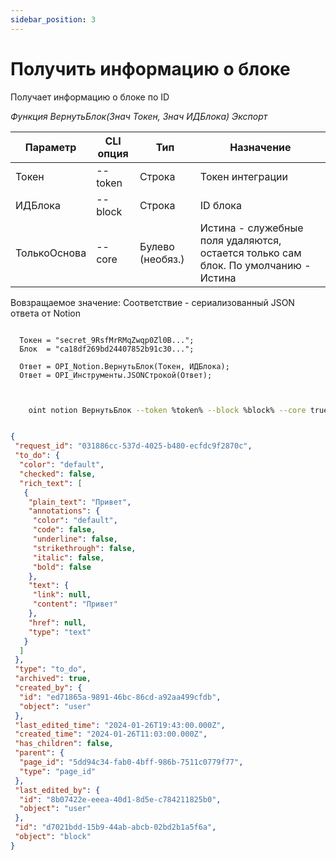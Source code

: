 ```yaml
---
sidebar_position: 3
---
```


# Получить информацию о блоке
Получает информацию о блоке по ID

*Функция ВернутьБлок(Знач Токен, Знач ИДБлока) Экспорт*

  | Параметр | CLI опция | Тип | Назначение |
  |-|-|-|-|
  | Токен | --token | Строка | Токен интеграции |
  | ИДБлока | --block | Строка | ID блока |
  | ТолькоОснова | --core | Булево (необяз.) | Истина - служебные поля удаляются, остается только сам блок. По умолчанию - Истина |
  
  Вовзращаемое значение: Соответствие - сериализованный JSON ответа от Notion

```bsl title="Пример кода"
	
  Токен = "secret_9RsfMrRMqZwqp0Zl0B...";
  Блок  = "ca18df269bd24407852b91c30...";

  Ответ = OPI_Notion.ВернутьБлок(Токен, ИДБлока);
  Ответ = OPI_Инструменты.JSONСтрокой(Ответ);                           
	
```

```sh title="Пример команд CLI"

    oint notion ВернутьБлок --token %token% --block %block% --core true

```

```json title="Результат"

{
 "request_id": "031886cc-537d-4025-b480-ecfdc9f2870c",
 "to_do": {
  "color": "default",
  "checked": false,
  "rich_text": [
   {
    "plain_text": "Привет",
    "annotations": {
     "color": "default",
     "code": false,
     "underline": false,
     "strikethrough": false,
     "italic": false,
     "bold": false
    },
    "text": {
     "link": null,
     "content": "Привет"
    },
    "href": null,
    "type": "text"
   }
  ]
 },
 "type": "to_do",
 "archived": true,
 "created_by": {
  "id": "ed71865a-9891-46bc-86cd-a92aa499cfdb",
  "object": "user"
 },
 "last_edited_time": "2024-01-26T19:43:00.000Z",
 "created_time": "2024-01-26T11:03:00.000Z",
 "has_children": false,
 "parent": {
  "page_id": "5dd94c34-fab0-4bff-986b-7511c0779f77",
  "type": "page_id"
 },
 "last_edited_by": {
  "id": "8b07422e-eeea-40d1-8d5e-c784211825b0",
  "object": "user"
 },
 "id": "d7021bdd-15b9-44ab-abcb-02bd2b1a5f6a",
 "object": "block"
}

```
